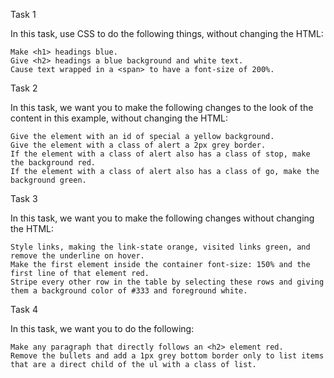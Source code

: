 Task 1

In this task, use CSS to do the following things, without changing the HTML:

    Make <h1> headings blue.
    Give <h2> headings a blue background and white text.
    Cause text wrapped in a <span> to have a font-size of 200%.

Task 2

In this task, we want you to make the following changes to the look of the content in this example, without changing the HTML:

    Give the element with an id of special a yellow background.
    Give the element with a class of alert a 2px grey border.
    If the element with a class of alert also has a class of stop, make the background red.
    If the element with a class of alert also has a class of go, make the background green.

Task 3

In this task, we want you to make the following changes without changing the HTML:

    Style links, making the link-state orange, visited links green, and remove the underline on hover.
    Make the first element inside the container font-size: 150% and the first line of that element red.
    Stripe every other row in the table by selecting these rows and giving them a background color of #333 and foreground white.

Task 4

In this task, we want you to do the following:

    Make any paragraph that directly follows an <h2> element red.
    Remove the bullets and add a 1px grey bottom border only to list items that are a direct child of the ul with a class of list.
